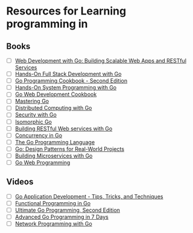 # Resources for Learning programming in 

## Books

- [ ] [Web Development with Go: Building Scalable Web Apps and RESTful Services](https://learning.oreilly.com/library/view/web-development-with/9781484210529/)
- [ ] [Hands-On Full Stack Development with Go](https://learning.oreilly.com/library/view/hands-on-full-stack/9781789130751/)
- [ ] [Go Programming Cookbook - Second Edition](https://learning.oreilly.com/library/view/go-programming-cookbook/9781789800982/)
- [ ] [Hands-On System Programming with Go](https://learning.oreilly.com/library/view/hands-on-system-programming/9781789804072/)
- [ ] [Go Web Development Cookbook](https://learning.oreilly.com/library/view/go-web-development/9781787286740/)
- [ ] [Mastering Go](https://learning.oreilly.com/library/view/mastering-go/9781788626545/)
- [ ] [Distributed Computing with Go](https://learning.oreilly.com/library/view/distributed-computing-with/9781787125384/)
- [ ] [Security with Go](https://learning.oreilly.com/library/view/security-with-go/9781788627917/)
- [ ] [Isomorphic Go](https://learning.oreilly.com/library/view/isomorphic-go/9781788394185/)
- [ ] [Building RESTful Web services with Go](https://learning.oreilly.com/library/view/building-restful-web/9781788294287/)
- [ ] [Concurrency in Go](https://learning.oreilly.com/library/view/concurrency-in-go/9781491941294/)
- [ ] [The Go Programming Language](https://learning.oreilly.com/library/view/the-go-programming/9780134190570/)
- [ ] [Go: Design Patterns for Real-World Projects](https://learning.oreilly.com/library/view/go-design-patterns/9781788390552/)
- [ ] [Building Microservices with Go](https://learning.oreilly.com/library/view/building-microservices-with/9781786468666/)
- [ ] [Go Web Programming](https://learning.oreilly.com/library/view/go-web-programming/9781617292569/)

## Videos

- [ ] [Go Application Development - Tips, Tricks, and Techniques](https://learning.oreilly.com/videos/go-application-development/9781789134797)
- [ ] [Functional Programming in Go](https://learning.oreilly.com/videos/functional-programming-in/9781787283480)
- [ ] [Ultimate Go Programming, Second Edition](https://learning.oreilly.com/videos/ultimate-go-programming/9780135261651)
- [ ] [Advanced Go Programming in 7 Days](https://learning.oreilly.com/videos/advanced-go-programming/9781788994880)
- [ ] [Network Programming with Go](https://learning.oreilly.com/videos/network-programming-with/9781788476560)
